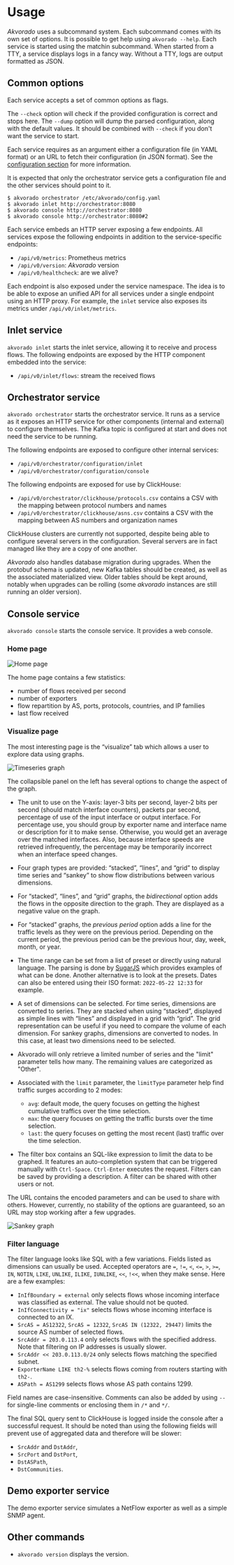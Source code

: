 # Usage

*Akvorado* uses a subcommand system. Each subcommand comes with its
own set of options. It is possible to get help using `akvorado
--help`. Each service is started using the matchin subcommand. When
started from a TTY, a service displays logs in a fancy way. Without a
TTY, logs are output formatted as JSON.

## Common options

Each service accepts a set of common options as flags.

The `--check` option will check if the provided configuration is
correct and stops here. The `--dump` option will dump the parsed
configuration, along with the default values. It should be combined
with `--check` if you don't want the service to start.

Each service requires as an argument either a configuration file (in
YAML format) or an URL to fetch their configuration (in JSON format).
See the [configuration section](02-configuration.md) for more
information.

It is expected that only the orchestrator service gets a configuration
file and the other services should point to it.

```console
$ akvorado orchestrator /etc/akvorado/config.yaml
$ akvorado inlet http://orchestrator:8080
$ akvorado console http://orchestrator:8080
$ akvorado console http://orchestrator:8080#2
```

Each service embeds an HTTP server exposing a few endpoints. All
services expose the following endpoints in addition to the
service-specific endpoints:

- `/api/v0/metrics`: Prometheus metrics
- `/api/v0/version`: *Akvorado* version
- `/api/v0/healthcheck`: are we alive?

Each endpoint is also exposed under the service namespace. The idea is
to be able to expose an unified API for all services under a single
endpoint using an HTTP proxy. For example, the `inlet` service also
exposes its metrics under `/api/v0/inlet/metrics`.

## Inlet service

`akvorado inlet` starts the inlet service, allowing it to receive and
process flows. The following endpoints are exposed by the HTTP
component embedded into the service:

- `/api/v0/inlet/flows`: stream the received flows

## Orchestrator service

`akvorado orchestrator` starts the orchestrator service. It runs as a
service as it exposes an HTTP service for other components (internal
and external) to configure themselves. The Kafka topic is configured
at start and does not need the service to be running.

The following endpoints are exposed to configure other internal
services:

- `/api/v0/orchestrator/configuration/inlet`
- `/api/v0/orchestrator/configuration/console`

The following endpoints are exposed for use by ClickHouse:

- `/api/v0/orchestrator/clickhouse/protocols.csv` contains a CSV with the mapping
  between protocol numbers and names
- `/api/v0/orchestrator/clickhouse/asns.csv` contains a CSV with the mapping
  between AS numbers and organization names

ClickHouse clusters are currently not supported, despite being able to
configure several servers in the configuration. Several servers are in
fact managed like they are a copy of one another.

*Akvorado* also handles database migration during upgrades. When the
protobuf schema is updated, new Kafka tables should be created, as
well as the associated materialized view. Older tables should be kept
around, notably when upgrades can be rolling (some *akvorado*
instances are still running an older version).

## Console service

`akvorado console` starts the console service. It provides a web
console.

### Home page

![Home page](home.png)

The home page contains a few statistics:

- number of flows received per second
- number of exporters
- flow repartition by AS, ports, protocols, countries, and IP families
- last flow received

### Visualize page

The most interesting page is the “visualize” tab which
allows a user to explore data using graphs.

![Timeseries graph](timeseries.png)

The collapsible panel on the left has several options to change the
aspect of the graph.

- The unit to use on the Y-axis: layer-3 bits per second, layer-2 bits per
  second (should match interface counters), packets par second, percentage of
  use of the input interface or output interface. For percentage use, you should
  group by exporter name and interface name or description for it to make sense.
  Otherwise, you would get an average over the matched interfaces. Also, because
  interface speeds are retrieved infrequently, the percentage may be temporarily
  incorrect when an interface speed changes.

- Four graph types are provided: “stacked”, “lines”, and “grid” to
  display time series and “sankey” to show flow distributions between
  various dimensions.

- For “stacked”, “lines”, and “grid” graphs, the *bidirectional*
  option adds the flows in the opposite direction to the graph. They
  are displayed as a negative value on the graph.

- For “stacked” graphs, the *previous period* option adds a line for
  the traffic levels as they were on the previous period. Depending on
  the current period, the previous period can be the previous hour,
  day, week, month, or year.

- The time range can be set from a list of preset or directly using
  natural language. The parsing is done by
  [SugarJS](https://sugarjs.com/dates/#/Parsing) which provides
  examples of what can be done. Another alternative is to look at the
  presets. Dates can also be entered using their ISO format:
  `2022-05-22 12:33` for example.

- A set of dimensions can be selected. For time series, dimensions are
  converted to series. They are stacked when using “stacked”,
  displayed as simple lines with “lines” and displayed in a grid with
  “grid”. The grid representation can be useful if you need to compare
  the volume of each dimension. For sankey graphs, dimensions are
  converted to nodes. In this case, at least two dimensions need to be
  selected.

- Akvorado will only retrieve a limited number of series and the
  "limit" parameter tells how many. The remaining values are
  categorized as "Other".

- Associated with the `limit` parameter, the `limitType` parameter help find
  traffic surges according to 2 modes:
  - `avg`: default mode, the query focuses on getting the highest cumulative
    traffics over the time selection.
  - `max`: the query focuses on getting the traffic bursts over the time
    selection.
  - `last`: the query focuses on getting the most recent (last) traffic over
    the time selection.

- The filter box contains an SQL-like expression to limit the data to be
  graphed. It features an auto-completion system that can be triggered manually
  with `Ctrl-Space`. `Ctrl-Enter` executes the request. Filters can be saved by
  providing a description. A filter can be shared with other users or not.

The URL contains the encoded parameters and can be used to share with
others. However, currently, no stability of the options are
guaranteed, so an URL may stop working after a few upgrades.

![Sankey graph](sankey.png)

### Filter language

The filter language looks like SQL with a few variations. Fields
listed as dimensions can usually be used. Accepted operators are `=`,
`!=`, `<`, `<=`, `>`, `>=`, `IN`, `NOTIN`, `LIKE`, `UNLIKE`, `ILIKE`,
`IUNLIKE`, `<<`, `!<<`, when they make sense. Here are
a few examples:

- `InIfBoundary = external` only selects flows whose incoming
  interface was classified as external. The value should not be
  quoted.
- `InIfConnectivity = "ix"` selects flows whose incoming interface is
  connected to an IX.
- `SrcAS = AS12322`, `SrcAS = 12322`, `SrcAS IN (12322, 29447)`
  limits the source AS number of selected flows.
- `SrcAddr = 203.0.113.4` only selects flows with the specified
  address. Note that filtering on IP addresses is usually slower.
- `SrcAddr << 203.0.113.0/24` only selects flows matching the
  specified subnet.
- `ExporterName LIKE th2-%` selects flows coming from routers
  starting with `th2-`.
- `ASPath = AS1299` selects flows whose AS path contains 1299.

Field names are case-insensitive. Comments can also be added by using
`--` for single-line comments or enclosing them in `/*` and `*/`.

The final SQL query sent to ClickHouse is logged inside the console
after a successful request. It should be noted than using the
following fields will prevent use of aggregated data and therefore
will be slower:

- `SrcAddr` and `DstAddr`,
- `SrcPort` and `DstPort`,
- `DstASPath`,
- `DstCommunities`.

## Demo exporter service

The demo exporter service simulates a NetFlow exporter as well as a
simple SNMP agent.

## Other commands

- `akvorado version` displays the version.
